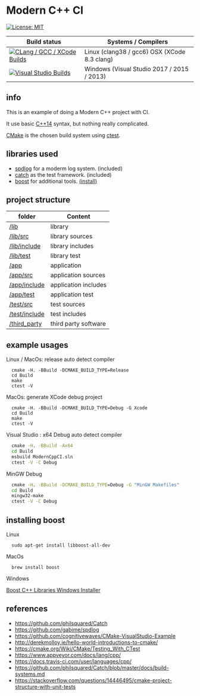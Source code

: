 # Modern C++ CI

[![License: MIT](https://img.shields.io/badge/License-MIT-blue.svg)](/LICENSE)

| Build status          | Systems / Compilers         |
| ------------- | ------------------------------------------ |
| [![CLang  / GCC / XCode Builds](https://travis-ci.org/LearningByExample/ModernCppCI.svg?branch=master)](https://travis-ci.org/LearningByExample/ModernCppCI) | Linux (clang38  / gcc6) OSX (XCode 8.3 clang) |
| [![Visual Studio Builds](https://ci.appveyor.com/api/projects/status/t6i95u07gw1gqhql/branch/master?svg=true)](https://ci.appveyor.com/project/juan-medina/moderncppci/branch/master)       | Windows (Visual Studio 2017 / 2015 / 2013)  |

## info
This is an example of doing a Modern C++ project with CI.

It use basic [C++14](https://isocpp.org/wiki/faq/cpp14-language) syntax, but nothing really complicated.

[CMake](https://cmake.org/) is the chosen build system using [ctest](https://cmake.org/Wiki/CMake/Testing_With_CTest).

## libraries used
- [spdlog](https://github.com/gabime/spdlog) for a moderm log system. (included)
- [catch](https://github.com/philsquared/Catch) as the test framework.  (included)
- [boost](http://www.boost.org/) for additional tools. [(install)](#installing-boost)

##  project structure

| folder       | Content              |
| ------------ | -------------------- |
| [/lib](/lib) | library |
| [/lib/src](/lib/src) | library sources  |
| [/lib/include](/lib/include) | library includes |
| [/lib/test](/lib/test) | library test |
| [/app](/app) | application |
| [/app/src](/app/src) | application sources  |
| [/app/include](/app/include) | application includes |
| [/app/test](/app/test) | application test |
| [/test/src](/test/src) | test sources |
| [/test/include](/test/include) | test includes        |
| [/third_party](/third_party) | third party software        |

## example usages

Linux / MacOs: release auto detect compiler

```shell
  cmake -H. -BBuild -DCMAKE_BUILD_TYPE=Release
  cd Build
  make
  ctest -V
```

MacOs: generate XCode debug project

```shell
  cmake -H. -BBuild -DCMAKE_BUILD_TYPE=Debug -G Xcode
  cd Build
  make
  ctest -V
```

Visual Studio : x64 Debug auto detect compiler

```bat
  cmake -H. -BBuild -Ax64
  cd Build
  msbuild ModernCppCI.sln
  ctest -V -C Debug
```

MinGW Debug

```bat
  cmake -H. -BBuild -DCMAKE_BUILD_TYPE=Debug -G "MinGW Makefiles"
  cd Build
  mingw32-make
  ctest -V -C Debug
```

## installing boost

Linux

```shell
  sudo apt-get install libboost-all-dev
```

MacOs

```shell
  brew install boost
```

Windows

[Boost C++ Libraries Windows Installer](https://sourceforge.net/projects/boost/files/boost-binaries/)

## references

- https://github.com/philsquared/Catch
- https://github.com/gabime/spdlog
- https://github.com/cognitivewaves/CMake-VisualStudio-Example
- http://derekmolloy.ie/hello-world-introductions-to-cmake/
- https://cmake.org/Wiki/CMake/Testing_With_CTest
- https://www.appveyor.com/docs/lang/cpp/
- https://docs.travis-ci.com/user/languages/cpp/
- https://github.com/philsquared/Catch/blob/master/docs/build-systems.md
- https://stackoverflow.com/questions/14446495/cmake-project-structure-with-unit-tests
